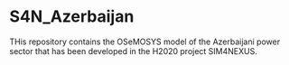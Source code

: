 # S4N_Azerbaijan
THis repository contains the OSeMOSYS model of the Azerbaijani power sector that has been developed in the H2020 project SIM4NEXUS.

